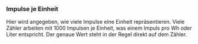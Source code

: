 ﻿### Impulse je Einheit

Hier wird angegeben, wie viele Impulse eine Einheit repräsentieren. Viele Zähler arbeiten mit 1000 Impulsen je Einheit, was einem Impuls pro Wh oder Liter entspricht. Der genaue Wert steht in der Regel direkt auf dem Zähler.

